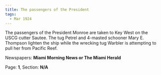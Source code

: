 ```yaml
---  
title: The passengers of the President  
tags:  
  - Mar 1924  
---  
```

  
The passengers of the President Monroe are taken to Key West on the USCG cutter Sautee. The tug Petrel and 4-masted schooner Mary E. Thompson lighten the ship while the wrecking tug Warbler is attempting to pull her from Pacific Reef.  
  
Newspapers: **Miami Morning News or The Miami Herald**  
  
Page: **1**, Section: **N/A** 
